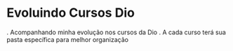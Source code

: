 # Evoluindo Cursos Dio
. Acompanhando minha evolução nos cursos da Dio
. A cada curso terá sua pasta específica para melhor organização
